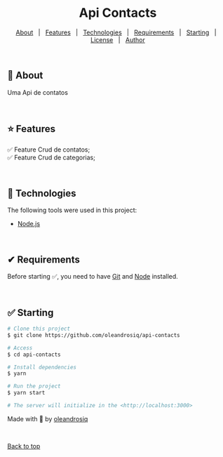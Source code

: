 <!-- <div align="center" id="top"> 
  <img src="./.github/app.gif" alt="Api Contacts" />

  &#xa0;

  <!-- <a href="https://apicontacts.netlify.app">Demo</a> -->
<!-- </div> --> 

<h1 align="center">Api Contacts</h1>

<p align="center">
  <!-- <img alt="Github top language" src="https://img.shields.io/github/languages/top/{{YOUR_GITHUB_USERNAME}}/api-contacts?color=56BEB8">

  <img alt="Github language count" src="https://img.shields.io/github/languages/count/{{YOUR_GITHUB_USERNAME}}/api-contacts?color=56BEB8">

  <img alt="Repository size" src="https://img.shields.io/github/repo-size/{{YOUR_GITHUB_USERNAME}}/api-contacts?color=56BEB8">

  <!-- <img alt="License" src="https://img.shields.io/github/license/oleandrosiq/api-contacts?color=56BEB8"> --> 

  <!-- <img alt="Github issues" src="https://img.shields.io/github/issues/{{YOUR_GITHUB_USERNAME}}/api-contacts?color=56BEB8" /> -->

  <!-- <img alt="Github forks" src="https://img.shields.io/github/forks/{{YOUR_GITHUB_USERNAME}}/api-contacts?color=56BEB8" /> -->

  <!-- <img alt="Github stars" src="https://img.shields.io/github/stars/{{YOUR_GITHUB_USERNAME}}/api-contacts?color=56BEB8" /> -->
</p>

<!-- Status -->

<!-- <h4 align="center"> 
	🚧  Api Contacts 🚀 Under construction...  🚧
</h4> 

<hr> -->

<p align="center">
  <a href="#dart-about">About</a> &#xa0; | &#xa0; 
  <a href="#sparkles-features">Features</a> &#xa0; | &#xa0;
  <a href="#rocket-technologies">Technologies</a> &#xa0; | &#xa0;
  <a href="#white_check_mark-requirements">Requirements</a> &#xa0; | &#xa0;
  <a href="#checkered_flag-starting">Starting</a> &#xa0; | &#xa0;
  <a href="#memo-license">License</a> &#xa0; | &#xa0;
  <a href="https://github.com/oleandosiq" target="_blank">Author</a>
</p>

<br>

## 🎯 About ##

Uma Api de contatos

<br />

## ⭐ Features ##

✅ Feature Crud de contatos;\
✅ Feature Crud de categorias;

<br />

## 🚀 Technologies ##

The following tools were used in this project:
- [Node.js](https://nodejs.org/en/)

<br />

## ✔ Requirements ##

Before starting ✅, you need to have [Git](https://git-scm.com) and [Node](https://nodejs.org/en/) installed.

<br />

## ✅ Starting ##

```bash
# Clone this project
$ git clone https://github.com/oleandrosiq/api-contacts

# Access
$ cd api-contacts

# Install dependencies
$ yarn

# Run the project
$ yarn start

# The server will initialize in the <http://localhost:3000>
```


Made with 💖 by <a href="https://github.com/oleandrosiq" target="_blank">oleandrosiq</a>

&#xa0;

<a href="#top">Back to top</a>
